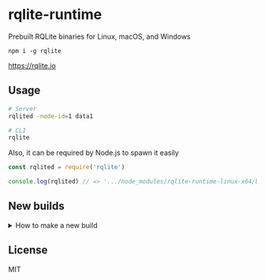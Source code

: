 # rqlite-runtime

Prebuilt RQLite binaries for Linux, macOS, and Windows

```
npm i -g rqlite
```

https://rqlite.io

## Usage

```sh
# Server
rqlited -node-id=1 data1

# CLI
rqlite
```

Also, it can be required by Node.js to spawn it easily

```js
const rqlited = require('rqlite')

console.log(rqlited) // => '.../node_modules/rqlite-runtime-linux-x64/bin/rqlited'
```

## New builds

<details>
<summary>How to make a new build</summary>
<br>

Know your runtime:

```sh
node -e "console.log(process.platform + '-' + process.arch)"
# E.g. "linux-x64"
```

Create a folder with your runtime name like `npm/linux-x64`, and adjust the package file.

Finally, copy the compiled binaries into `npm/linux-x64/bin/...`.
</details>

## License

MIT
